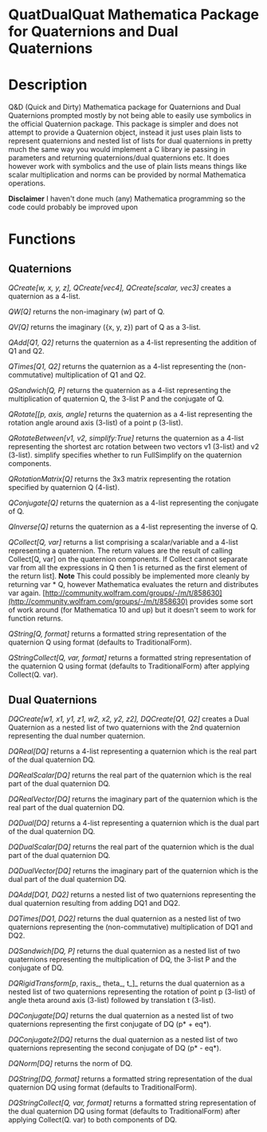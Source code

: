 QuatDualQuat Mathematica Package for Quaternions and Dual Quaternions
======================================================================

# Description

Q&D (Quick and Dirty) Mathematica package for Quaternions and Dual Quaternions prompted mostly by not being
able to easily use symbolics in the official Quaternion package. This package is simpler and does not
attempt to provide a Quaternion object, instead it just uses plain lists to represent quaternions and nested
list of lists for dual quaternions in pretty much the same way you would implement a C library ie passing in
parameters and returning quaternions/dual quaternions etc. It does however work with symbolics and the use of
plain lists means things like scalar multiplication and norms can be provided by normal Mathematica operations.

**Disclaimer** I haven't done much (any) Mathematica programming so the code could probably be improved upon


# Functions

## Quaternions

_QCreate[w, x, y, z],  QCreate[vec4], QCreate[scalar, vec3]_ creates a quaternion as a 4-list.

_QW[Q]_ returns the non-imaginary (w) part of Q.

_QV[Q]_ returns the imaginary ({x, y, z}) part of Q as a 3-list.

_QAdd[Q1, Q2]_ returns the quaternion as a 4-list representing the addition of Q1 and Q2.

_QTimes[Q1, Q2]_ returns the quaternion as a 4-list representing the (non-commutative) multiplication of Q1 and Q2.

_QSandwich[Q, P]_ returns the quaternion as a 4-list representing the multiplication of quaternion Q, the 3-list P and the conjugate of Q.

_QRotate[[p, axis, angle]_ returns the quaternion as a 4-list representing the rotation angle around axis (3-list) of a point p (3-list).

_QRotateBetween[v1, v2, simplify:True]_ returns the quaternion as a 4-list representing the shortest arc rotation between two vectors v1 (3-list) and v2 (3-list). simplify specifies whether to run FullSimplify on the quaternion components.

_QRotationMatrix[Q]_ returns the 3x3 matrix representing the rotation specified by quaternion Q (4-list).

_QConjugate[Q]_ returns the quaternion as a 4-list representing the conjugate of Q.

_QInverse[Q]_ returns the quaternion as a 4-list representing the inverse of Q.

_QCollect[Q, var]_ returns a list comprising a scalar/variable and a 4-list representing a quaternion. The return values are the result of calling Collect[Q, var] on the quaternion components. If Collect cannot separate var from all the expressions in Q then 1 is returned as the first element of the return list].
**Note** This could possibly be implemented more cleanly by returning var * Q, however Mathematica evaluates the return
and distributes var again. [http://community.wolfram.com/groups/-/m/t/858630](http://community.wolfram.com/groups/-/m/t/858630) 
provides some sort of work around (for Mathematica 10 and up) but it doesn't seem to work for function returns.

_QString[Q, format]_ returns a formatted string representation of the quaternion Q using format (defaults to TraditionalForm).

_QStringCollect[Q, var, format]_ returns a formatted string representation of the quaternion Q using format (defaults to TraditionalForm) after applying Collect(Q. var).

## Dual Quaternions

_DQCreate[w1, x1, y1, z1, w2, x2, y2, z2], DQCreate[Q1, Q2]_ creates a Dual Quaternion
 as a nested list of two quaternions with the 2nd quaternion representing the dual number quaternion.

_DQReal[DQ]_ returns a 4-list representing a quaternion which is the real part of the dual quaternion DQ.

_DQRealScalar[DQ]_ returns the real part of the quaternion which is the real part of the dual quaternion DQ.

_DQRealVector[DQ]_ returns the imaginary part of the quaternion which is the real part of the dual quaternion DQ.

_DQDual[DQ]_ returns a 4-list representing a quaternion which is the dual part of the dual quaternion DQ.

_DQDualScalar[DQ]_ returns the real part of the quaternion which is the dual part of the dual quaternion DQ.

_DQDualVector[DQ]_ returns the imaginary part of the quaternion which is the dual part of the dual quaternion DQ.

_DQAdd[DQ1, DQ2]_ returns a nested list of two quaternions representing the dual quaternion resulting from adding DQ1 and DQ2.

_DQTimes[DQ1, DQ2]_ returns the dual quaternion as a nested list of two quaternions representing the (non-commutative) multiplication of DQ1 and DQ2.

_DQSandwich[DQ, P]_ returns the dual quaternion as a nested list of two quaternions representing
 the multiplication of DQ, the 3-list P and the conjugate of DQ.

_DQRigidTransform[p_, raxis_, theta_, t_]_ returns the dual quaternion as a nested list of two quaternions representing  the rotation of point p (3-list) of angle theta around axis (3-list) followed by translation t (3-list). 

_DQConjugate[DQ]_ returns the dual quaternion as a nested list of two quaternions representing the first conjugate of DQ (p* + eq*).

_DQConjugate2[DQ]_ returns the dual quaternion as a nested list of two quaternions representing the second conjugate of DQ (p* - eq*).

_DQNorm[DQ]_ returns the norm of DQ.

_DQString[DQ, format]_ returns a formatted string representation of the dual quaternion DQ using format (defaults to TraditionalForm).

_DQStringCollect[Q, var, format]_ returns a formatted string representation of the dual quaternion DQ using format (defaults to TraditionalForm) after applying Collect(Q. var) to both components of DQ.
